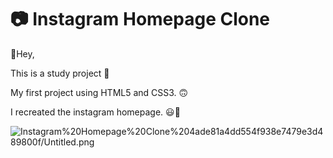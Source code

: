 # 📷 Instagram Homepage Clone

👋Hey,

This is a study project 📝

My first project using HTML5 and CSS3. 🙃

I recreated the instagram homepage. 😃📱

![Instagram%20Homepage%20Clone%204ade81a4dd554f938e7479e3d489800f/Untitled.png](Instagram%20Homepage%20Clone%204ade81a4dd554f938e7479e3d489800f/Untitled.png)
